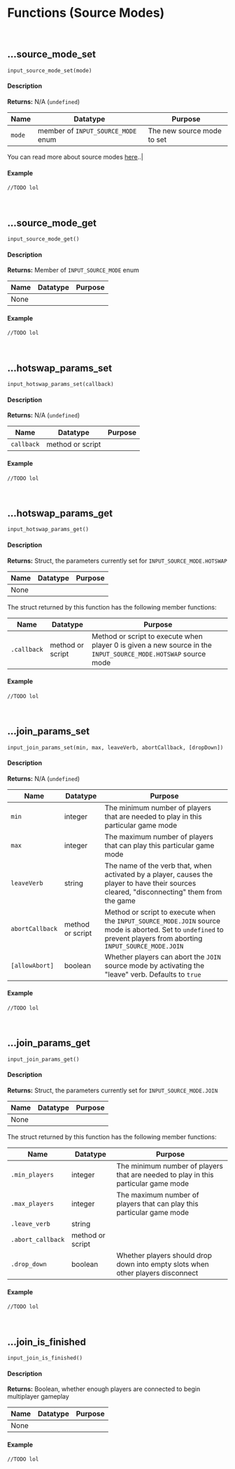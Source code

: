 # Functions (Source Modes)

&nbsp;

## …source_mode_set

`input_source_mode_set(mode)`

<!-- tabs:start -->

#### **Description**

**Returns:** N/A (`undefined`)

|Name  |Datatype                          |Purpose                   |
|------|----------------------------------|--------------------------|
|`mode`|member of `INPUT_SOURCE_MODE` enum|The new source mode to set|

You can read more about source modes [here](Input-Sources?id=source-modes)..|

#### **Example**

```gml
//TODO lol
```

<!-- tabs:end -->

&nbsp;

## …source_mode_get

`input_source_mode_get()`

<!-- tabs:start -->

#### **Description**

**Returns:** Member of `INPUT_SOURCE_MODE` enum

|Name|Datatype|Purpose|
|----|--------|-------|
|None|        |       |.|

#### **Example**

```gml
//TODO lol
```

<!-- tabs:end -->

&nbsp;

## …hotswap_params_set

`input_hotswap_params_set(callback)`

<!-- tabs:start -->

#### **Description**

**Returns:** N/A (`undefined`)

|Name      |Datatype        |Purpose|
|----------|----------------|-------|
|`callback`|method or script|       |.|

#### **Example**

```gml
//TODO lol
```

<!-- tabs:end -->

&nbsp;

## …hotswap_params_get

`input_hotswap_params_get()`

<!-- tabs:start -->

#### **Description**

**Returns:** Struct, the parameters currently set for `INPUT_SOURCE_MODE.HOTSWAP`

|Name|Datatype|Purpose|
|----|--------|-------|
|None|        |       |

The struct returned by this function has the following member functions:

|Name       |Datatype        |Purpose                                                                                                       |
|-----------|----------------|--------------------------------------------------------------------------------------------------------------|
|`.callback`|method or script|Method or script to execute when player 0 is given a new source in the `INPUT_SOURCE_MODE.HOTSWAP` source mode|.|

#### **Example**

```gml
//TODO lol
```

<!-- tabs:end -->

&nbsp;

## …join_params_set

`input_join_params_set(min, max, leaveVerb, abortCallback, [dropDown])`

<!-- tabs:start -->

#### **Description**

**Returns:** N/A (`undefined`)

|Name           |Datatype        |Purpose                                                                                                                                                           |
|---------------|----------------|------------------------------------------------------------------------------------------------------------------------------------------------------------------|
|`min`          |integer         |The minimum number of players that are needed to play in this particular game mode                                                                                |
|`max`          |integer         |The maximum number of players that can play this particular game mode                                                                                             |
|`leaveVerb`    |string          |The name of the verb that, when activated by a player, causes the player to have their sources cleared, "disconnecting" them from the game                        |
|`abortCallback`|method or script|Method or script to execute when the `INPUT_SOURCE_MODE.JOIN` source mode is aborted. Set to `undefined` to prevent players from aborting `INPUT_SOURCE_MODE.JOIN`|
|`[allowAbort]` |boolean         |Whether players can abort the `JOIN` source mode by activating the "leave" verb. Defaults to `true`                                                               |.|

#### **Example**

```gml
//TODO lol
```

<!-- tabs:end -->

&nbsp;

## …join_params_get

`input_join_params_get()`

<!-- tabs:start -->

#### **Description**

**Returns:** Struct, the parameters currently set for `INPUT_SOURCE_MODE.JOIN`

|Name|Datatype|Purpose|
|----|--------|-------|
|None|        |       |

The struct returned by this function has the following member functions:

|Name             |Datatype        |Purpose                                                                           |
|-----------------|----------------|----------------------------------------------------------------------------------|
|`.min_players`   |integer         |The minimum number of players that are needed to play in this particular game mode|
|`.max_players`   |integer         |The maximum number of players that can play this particular game mode             |
|`.leave_verb`    |string          |                                                                                  |
|`.abort_callback`|method or script|                                                                                  |
|`.drop_down`     |boolean         |Whether players should drop down into empty slots when other players disconnect   |.|

#### **Example**

```gml
//TODO lol
```

<!-- tabs:end -->

&nbsp;

## …join_is_finished

`input_join_is_finished()`

<!-- tabs:start -->

#### **Description**

**Returns:** Boolean, whether enough players are connected to begin multiplayer gameplay

|Name|Datatype|Purpose|
|----|--------|-------|
|None|        |       |.|

#### **Example**

```gml
//TODO lol
```

<!-- tabs:end -->
